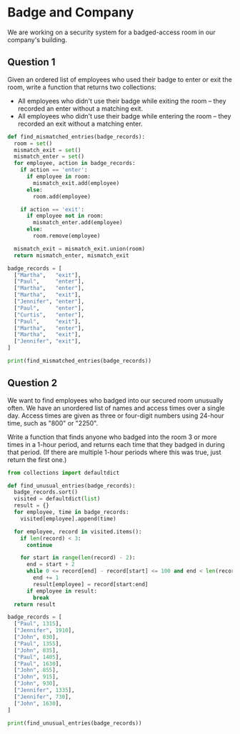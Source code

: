 # Badge and Company

We are working on a security system for a badged-access room in our company's building.

## Question 1

Given an ordered list of employees who used their badge to enter or exit the room, write a function that returns two collections:

- All employees who didn't use their badge while exiting the room – they recorded an enter without a matching exit.
- All employees who didn't use their badge while entering the room – they recorded an exit without a matching enter.

```py
def find_mismatched_entries(badge_records):
  room = set()
  mismatch_exit = set()
  mismatch_enter = set()
  for employee, action in badge_records:
    if action == 'enter':
      if employee in room:
        mismatch_exit.add(employee)
      else:
        room.add(employee)

    if action == 'exit':
      if employee not in room:
        mismatch_enter.add(employee)
      else:
        room.remove(employee)

  mismatch_exit = mismatch_exit.union(room)
  return mismatch_enter, mismatch_exit

badge_records = [
  ["Martha",   "exit"],
  ["Paul",     "enter"],
  ["Martha",   "enter"],
  ["Martha",   "exit"],
  ["Jennifer", "enter"],
  ["Paul",     "enter"],
  ["Curtis",   "enter"],
  ["Paul",     "exit"],
  ["Martha",   "enter"],
  ["Martha",   "exit"],
  ["Jennifer", "exit"],
]

print(find_mismatched_entries(badge_records))
```

## Question 2

We want to find employees who badged into our secured room unusually often. We have an unordered list of names and access times over a single day. Access times are given as three or four-digit numbers using 24-hour time, such as "800" or "2250".

Write a function that finds anyone who badged into the room 3 or more times in a 1-hour period, and returns each time that they badged in during that period. (If there are multiple 1-hour periods where this was true, just return the first one.)

```py
from collections import defaultdict

def find_unusual_entries(badge_records):
  badge_records.sort()
  visited = defaultdict(list)
  result = {}
  for employee, time in badge_records:
    visited[employee].append(time)

  for employee, record in visited.items():
    if len(record) < 3:
      continue

    for start in range(len(record) - 2):
      end = start + 2
      while 0 <= record[end] - record[start] <= 100 and end < len(record):
        end += 1
        result[employee] = record[start:end]
      if employee in result:
        break
  return result

badge_records = [
  ["Paul", 1315],
  ["Jennifer", 1910],
  ["John", 830],
  ["Paul", 1355],
  ["John", 835],
  ["Paul", 1405],
  ["Paul", 1630],
  ["John", 855],
  ["John", 915],
  ["John", 930],
  ["Jennifer", 1335],
  ["Jennifer", 730],
  ["John", 1630],
]

print(find_unusual_entries(badge_records))
```
